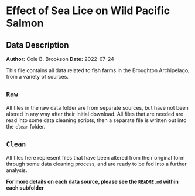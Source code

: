 # Effect of Sea Lice on Wild Pacific Salmon 
## Data Description
**Author:** Cole B. Brookson
**Date:** 2022-07-24

This file contains all data related to fish farms in the Broughton Archipelago, from a variety of sources. 

## `Raw`

All files in the raw data folder are from separate sources, but have not been altered in any way after their initial download. All files that are needed are read into some data cleaning scripts, then a separate file is written out into the `clean` folder. 

## `Clean`

All files here represent files that have been altered from their original form through some data cleaning process, and are ready to be fed into a further analysis. 


**For more details on each data source, please see the `README.md` within each subfolder**